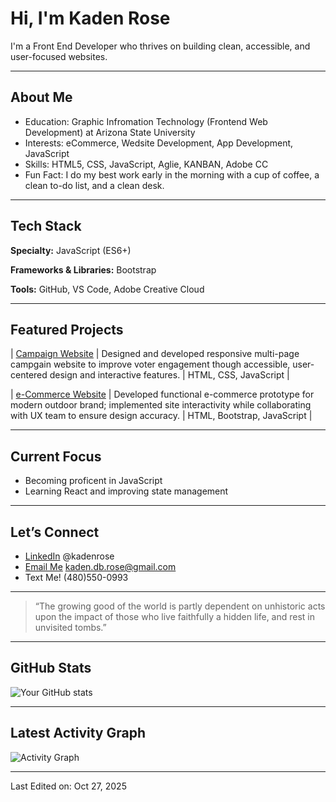 # Hi, I'm Kaden Rose

I'm a Front End Developer who thrives on building clean, accessible, and user-focused websites.  

---

## About Me
-  Education: Graphic Infromation Technology (Frontend Web Development) at Arizona State University
-  Interests: eCommerce, Wedsite Development, App Development, JavaScript
-  Skills: HTML5, CSS, JavaScript, Aglie, KANBAN, Adobe CC
-  Fun Fact: I do my best work early in the morning with a cup of coffee, a clean to-do list, and a clean desk.

---

## Tech Stack

**Specialty:** JavaScript (ES6+)

**Frameworks & Libraries:** Bootstrap 

**Tools:** GitHub, VS Code, Adobe Creative Cloud
<!-- **Workflow:** [e.g. Responsive Design • Version Control • Accessibility-First Development] -->

---

## Featured Projects

| [Campaign Website](https://github.com/kadenrose/The-Campaign) | Designed and developed responsive multi-page campgain website to improve voter engagement though accessible, user-centered design and interactive features. | HTML, CSS, JavaScript |

| [e-Commerce Website](https://github.com/tsukidan/OperationBaseCamp) | Developed functional e-commerce prototype for modern outdoor brand; implemented site interactivity while collaborating with UX team to ensure design accuracy. | HTML, Bootstrap, JavaScript |
<!--| [Project Name](https://github.com/[yourusername]/[repo-name]) | [One-sentence project description.] | [Tech Used] | -->


---

## Current Focus
- Becoming proficent in JavaScript
- Learning React and improving state management  

---

## Let’s Connect
<!-- -  [Portfolio Website](https://[your-portfolio-link].com)  -->
-  [LinkedIn](https://www.linkedin.com/in/kadenrose/) @kadenrose 
-  [Email Me](mailto:kaden.db.rose@gmail.com) kaden.db.rose@gmail.com
-  Text Me! (480)550-0993

---

> “The growing good of the world is partly dependent on unhistoric acts upon the impact of those who live faithfully a hidden life, and rest in unvisited tombs.”

---

## GitHub Stats  
![Your GitHub stats](https://github-readme-stats.vercel.app/api?username=kadenrose&show_icons=true&theme=tokyonight) 

---

## Latest Activity Graph

<img src="https://github-readme-activity-graph.vercel.app/graph?username=kadenrose&theme=github-dark&hide_border=true" alt="Activity Graph">

---
 
Last Edited on: Oct 27, 2025


